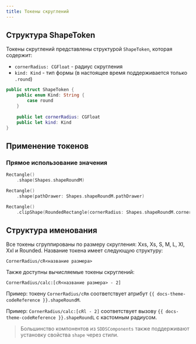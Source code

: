 ```yaml
---
title: Токены скруглений
---
```


## Структура ShapeToken

Токены скруглений представлены структурой `ShapeToken`, которая содержит:
- `cornerRadius: CGFloat` - радиус скругления
- `kind: Kind` - тип формы (в настоящее время поддерживается только `.round`)

```swift
public struct ShapeToken {
    public enum Kind: String {
        case round
    }
    
    public let cornerRadius: CGFloat
    public let kind: Kind
}
```

## Применение токенов

### Прямое использование значения
```swift
Rectangle()
    .shape(Shapes.shapeRoundM)
```

```swift
Rectangle()
    .shape(pathDrawer: Shapes.shapeRoundM.pathDrawer)
```

```swift
Rectangle()
    .clipShape(RoundedRectangle(cornerRadius: Shapes.shapeRoundM.cornerRadius))
```

## Структура именования

Все токены сгруппированы по размеру скругления: Xxs, Xs, S, M, L, Xl, Xxl и Rounded. Название токена имеет следующую структуру:
```
CornerRadius/cR<название размера>
```

Также доступны вычисляемые токены скруглений:
```
CornerRadius/calc:[cR<название размера> - 2]
```

Пример: токену `CornerRadius/cRm` соответствует атрибут `{{ docs-theme-codeReference }}.shapeRoundM`.

Пример: `CornerRadius/calc:[cRl - 2]` соответствует вызову `{{ docs-theme-codeReference }}.shapeRoundL` с кастомным радиусом.

>Большинство компонентов из `SDDSComponents` также поддерживают установку свойства `shape` через стили.

